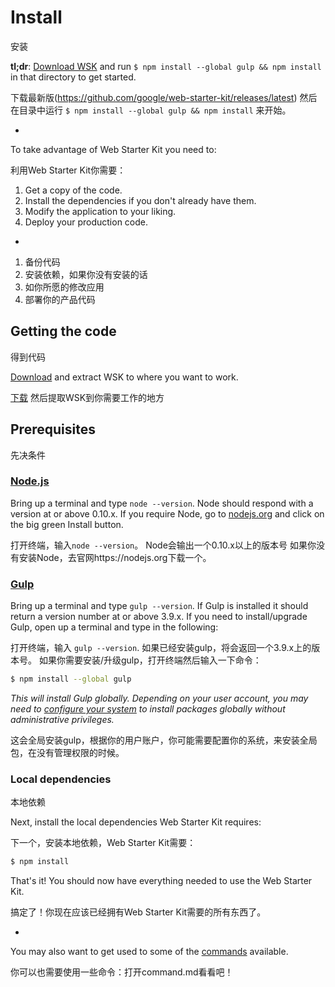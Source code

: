 # Install

安装

**tl;dr**: [Download WSK](https://github.com/google/web-starter-kit/releases/latest) and run `$ npm install --global gulp && npm install` in that directory to get started.

下载最新版(https://github.com/google/web-starter-kit/releases/latest) 然后 在目录中运行
`$ npm install --global gulp && npm install` 来开始。

-

To take advantage of Web Starter Kit you need to:

利用Web Starter Kit你需要：


1. Get a copy of the code.
2. Install the dependencies if you don't already have them.
3. Modify the application to your liking.
4. Deploy your production code.
-
1. 备份代码
2. 安装依赖，如果你没有安装的话
3. 如你所愿的修改应用
4. 部署你的产品代码

## Getting the code

得到代码

[Download](https://github.com/google/web-starter-kit/releases/latest) and extract WSK to where you want to work.

[下载](https://github.com/google/web-starter-kit/releases/latest) 然后提取WSK到你需要工作的地方

## Prerequisites

先决条件

### [Node.js](https://nodejs.org)

Bring up a terminal and type `node --version`.
Node should respond with a version at or above 0.10.x.
If you require Node, go to [nodejs.org](https://nodejs.org) and click on the big green Install button.

打开终端，输入`node --version`。
Node会输出一个0.10.x以上的版本号
如果你没有安装Node，去官网https://nodejs.org下载一个。


### [Gulp](http://gulpjs.com)

Bring up a terminal and type `gulp --version`.
If Gulp is installed it should return a version number at or above 3.9.x.
If you need to install/upgrade Gulp, open up a terminal and type in the following:

打开终端，输入 `gulp --version`.
如果已经安装gulp，将会返回一个3.9.x上的版本号。
如果你需要安装/升级gulp，打开终端然后输入一下命令：

```sh
$ npm install --global gulp
```

*This will install Gulp globally. Depending on your user account, you may need to [configure your system](https://github.com/sindresorhus/guides/blob/master/npm-global-without-sudo.md) to install packages globally without administrative privileges.*

这会全局安装gulp，根据你的用户账户，你可能需要配置你的系统，来安装全局包，在没有管理权限的时候。

### Local dependencies

本地依赖

Next, install the local dependencies Web Starter Kit requires:

下一个，安装本地依赖，Web Starter Kit需要：

```sh
$ npm install
```

That's it! You should now have everything needed to use the Web Starter Kit.

搞定了！你现在应该已经拥有Web Starter Kit需要的所有东西了。

-

You may also want to get used to some of the [commands](commands.md) available.

你可以也需要使用一些命令：打开command.md看看吧！
